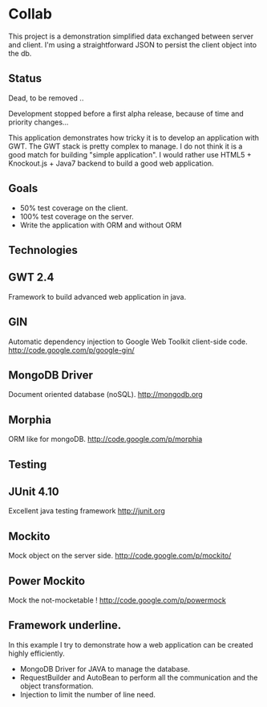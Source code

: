 Collab
=======
This project is a demonstration simplified data exchanged between server and client.
I'm using a straightforward JSON to persist the client object into the db.

Status
-----
Dead, to be removed ..

Development stopped before a first alpha release, because of time and priority changes...

This application demonstrates how tricky it is to develop an application with GWT.
The GWT stack is pretty complex to manage. I do not think it is a good match for building "simple application".
I would rather use HTML5 + Knockout.js + Java7 backend to build a good web application.

Goals
-------
 - 50% test coverage on the client.
 - 100% test coverage on the server.
 - Write the application with ORM and without ORM

Technologies
-------

GWT 2.4
-------
Framework to build advanced web application in java.

GIN
---
Automatic dependency injection to Google Web Toolkit client-side code.
http://code.google.com/p/google-gin/

MongoDB Driver
---
Document oriented database (noSQL).
http://mongodb.org

Morphia
----
ORM like for mongoDB.
http://code.google.com/p/morphia

Testing
----

JUnit 4.10
------
Excellent java testing framework
http://junit.org

Mockito
-----
Mock object on the server side.
http://code.google.com/p/mockito/

Power Mockito
-----
Mock the not-mocketable !
http://code.google.com/p/powermock

Framework underline.
--------
In this example I try to demonstrate how a web application can be created highly efficiently.
- MongoDB Driver for JAVA to manage the database.
- RequestBuilder and AutoBean to perform all the communication and the object transformation.
- Injection to limit the number of line need.


